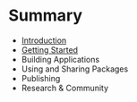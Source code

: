 # Summary

* [Introduction](README.md)
* [Getting Started](chapter1.md)
* Building Applications
* Using and Sharing Packages
* Publishing
* Research & Community

